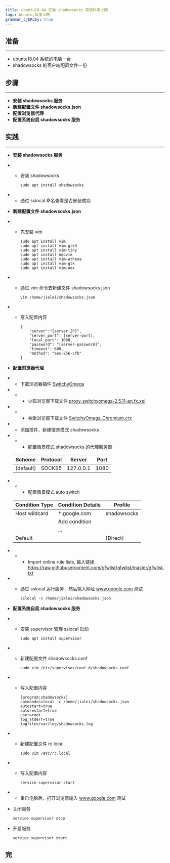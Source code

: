 ```yaml
---
title: ubuntu18.04 安装 shadowsocks 实现科学上网
tags: ubuntu,科学上网
grammar_cjkRuby: true
---
```



## 准备
---

- ubuntu18.04 系统的电脑一台
- shadowsocks 的客户端配置文件一份


## 步骤
---

- **安装 shadowsocks 服务**
- **新建配置文件 shadowsocks.json**
- **配置浏览器代理**
- **配置系统自启 shadowsocks 服务**


## 实践
---


- **安装 shadowsocks 服务**

- - 安装 shadowsocks

	``` dos?linenums
	sudo apt install shadowsocks
	```

- - 通过 sslocal 命名查看是否安装成功

- **新建配置文件 shadowsocks.json**

- - 先安装 vim

	``` dos?linenums
	sudo apt install vim
	sudo apt install vim-gtk3
	sudo apt install vim-tiny
	sudo apt install neovim
	sudo apt install vim-athena
	sudo apt install vim-gtk
	sudo apt install vim-nox
	```
	
- - 通过 vim 命令去新建文件 shadowsocks.json 

	``` dos?linenums
	vim /home/jialei/shadowsocks.json
	```
	
- - 写入配置内容
	
	``` json?linenums
	{
		"server":"[server-IP]",
		"server_port": [server-port],
		"local_port": 1080,
		"password": "[server-password]",
		"timeout": 600,
		"method": "aes-256-cfb"
	}
	```
	
	
- **配置浏览器代理**

- - 下载浏览器插件 [SwitchyOmega](https://github.com/FelisCatus/SwitchyOmega/releases/)
- - - 火狐浏览器下载文件 [proxy_switchyomega-2.5.11-an.fx.xpi](https://github.com/FelisCatus/SwitchyOmega/releases/download/v2.5.11/proxy_switchyomega-2.5.11-an.fx.xpi)
- - - 谷歌浏览器下载文件 [SwitchyOmega_Chromium.crx](https://github.com/FelisCatus/SwitchyOmega/releases/download/v2.5.11/SwitchyOmega_Chromium.crx)
 - - 添加插件，新建情景模式 shadowsocks
 - - - 配置情景模式 shadowsocks 的代理服务器

	| Scheme | Protocol | Server | Port |
	| -- | -- | -- | -- |
	| (default) | SOCKS5 | 127.0.0.1 | 1080 |

 - - - 配置情景模式 auto switch 

	| Condition Type | Condition Details | Profile |
	| -- | -- | -- |
	| Host wildcard | \*.google.com | shadowsocks |
	| | Add condition | |
	| | ... | |
	| Default |  | [Direct] |

- - - Import online rule lists, 输入链接 https://raw.githubusercontent.com/gfwlist/gfwlist/master/gfwlist.txt

- - 通过 sslocal 运行服务，然后输入网址 www.google.com 测试

	``` dos?linenums
	sslocal -c /home/jialei/shadowsocks.json
	```
	
	
- **配置系统自启 shadowsocks 服务**

- - 安装 supervisor 管理 sslocal 启动

	``` dos?linenums
	sudo apt install supervisor
	```

- - 新建配置文件 shadowsocks.conf

	``` dos?linenums
	sudo vim /etc/supervisor/conf.d/shadowsocks.conf
	```
	
- - 写入配置内容

	``` dsconfig?linenums
	[program:shadowsocks]
	command=sslocal -c /home/jialei/shadowsocks.json
	autostart=true
	autorestart=true
	user=root
	log_stderr=true
	logfile=/var/log/shadowsocks.log
	```
	
- - 新建配置文件 rc.local

	``` dos?linenums
	sudo vim /etc/rc.local
	```
	
- - 写入配置内容

	``` dos?linenums
	service supervisor start
	```
	
- - 重启电脑后，打开浏览器输入 www.google.com 测试

- 关闭服务

	``` dos
	service supervisor stop
	```

- 开启服务

	``` dos
	service supervisor start
	```


## 完
